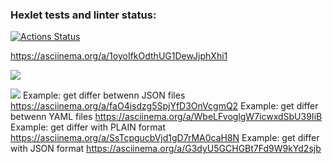 ### Hexlet tests and linter status:
[![Actions Status](https://github.com/mrE100/java-project-71/workflows/hexlet-check/badge.svg)](https://github.com/mrE100/java-project-71/actions)

https://asciinema.org/a/1oyoIfkOdthUG1DewJjphXhi1

<a href="https://codeclimate.com/github/mrE100/java-project-71/maintainability"><img src="https://api.codeclimate.com/v1/badges/26c970f5b402b2b3ba20/maintainability" /></a>

<a href="https://codeclimate.com/github/mrE100/java-project-71/test_coverage"><img src="https://api.codeclimate.com/v1/badges/26c970f5b402b2b3ba20/test_coverage" /></a>
Example: get differ betwenn JSON files
https://asciinema.org/a/faO4isdzg5SpjYfD3OnVcgmQ2
Example: get differ betwenn YAML files
https://asciinema.org/a/WbeLFvoglgW7icwxdSbU39IiB
Example: get differ with PLAIN format
https://asciinema.org/a/SsTcpgucbVjd1gD7rMA0caH8N
Example: get differ with JSON format
https://asciinema.org/a/G3dyU5GCHGBt7Fd9W9kYd2sjb
